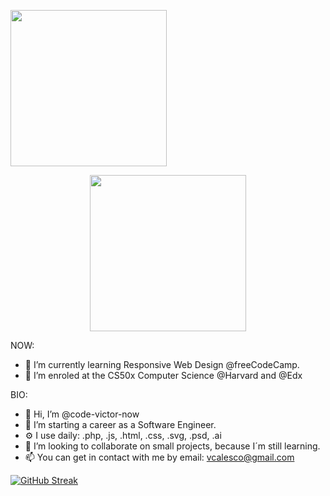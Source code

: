 <p align="left"><img width="250" src="https://raw.githubusercontent.com/alansmathew/alansmathew/master/lang.gif"></p>
<p align="center"><img width="250" src="https://user-images.githubusercontent.com/8168962/146066829-1116c9ba-242d-4b0b-91a4-4b01109fc868.png"></p>

NOW:
- 🌱 I’m currently learning Responsive Web Design @freeCodeCamp.
- 🌱 I’m enroled at the CS50x Computer Science @Harvard and @Edx

BIO:
- 👋 Hi, I’m @code-victor-now
- 👀 I’m starting a career as a Software Engineer.
- ⚙️ I use daily: .php, .js, .html, .css, .svg, .psd, .ai
- 💞️ I’m looking to collaborate on small projects, because I´m still learning. 
- 📫 You can get in contact with me by email: vcalesco@gmail.com

[![GitHub Streak](https://github-readme-streak-stats.herokuapp.com?user=code-victor-now&theme=noctis-minimus&date_format=M%20j%5B%2C%20Y%5D&background=295282&fire=ED870C&ring=EDEDED77&currStreakNum=ED870C&sideNums=ED9D56CB&sideLabels=A8A1FF&currStreakLabel=ED870CD3)](https://git.io/streak-stats)

<style>
  ! {
  align="center";
  }
</style>
  


<!---
Calesco/Calesco is a ✨ special ✨ repository because its `README.md` (this file) appears on your GitHub profile.
You can click the Preview link to take a look at your changes.
--->

